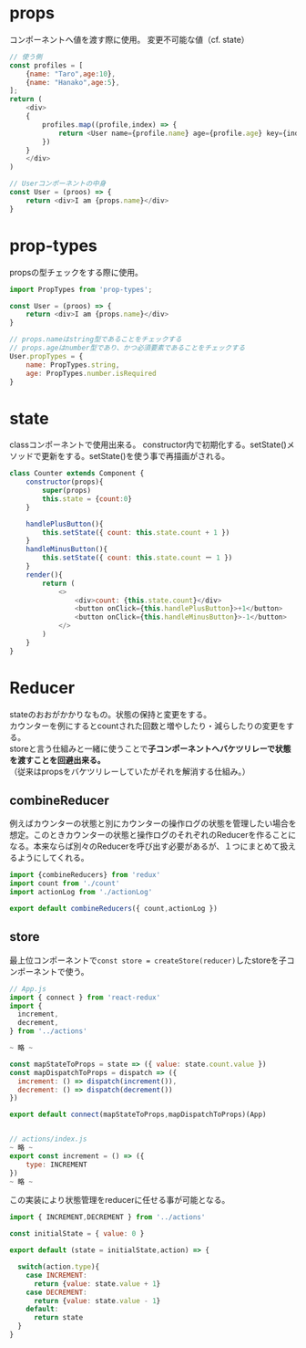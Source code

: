 # props

コンポーネントへ値を渡す際に使用。
変更不可能な値（cf. state）

```js
// 使う側
const profiles = [
    {name: "Taro",age:10},
    {name: "Hanako",age:5},
];
return (
    <div>
    {
        profiles.map((profile,index) => {
            return <User name={profile.name} age={profile.age} key={index} />
        })
    }
    </div>
)

// Userコンポーネントの中身
const User = (proos) => {
    return <div>I am {props.name}</div>
}
```

# prop-types

propsの型チェックをする際に使用。

```js
import PropTypes from 'prop-types';

const User = (proos) => {
    return <div>I am {props.name}</div>
}

// props.nameはstring型であることをチェックする
// props.ageはnumber型であり、かつ必須要素であることをチェックする
User.propTypes = {
    name: PropTypes.string,
    age: PropTypes.number.isRequired
}
```

# state

classコンポーネントで使用出来る。
constructor内で初期化する。setState()メソッドで更新をする。setState()を使う事で再描画がされる。

```js
class Counter extends Component {
    constructor(props){
        super(props)
        this.state = {count:0}
    }

    handlePlusButton(){
        this.setState({ count: this.state.count + 1 })
    }
    handleMinusButton(){
        this.setState({ count: this.state.count ー 1 })
    }
    render(){
        return (
            <>
                <div>count: {this.state.count}</div>
                <button onClick={this.handlePlusButton}>+1</button>
                <button onClick={this.handleMinusButton}>-1</button>
            </>
        )
    }
}
```

# Reducer

stateのおおがかかりなもの。状態の保持と変更をする。<br>
カウンターを例にするとcountされた回数と増やしたり・減らしたりの変更をする。<br>
storeと言う仕組みと一緒に使うことで**子コンポーネントへバケツリレーで状態を渡すことを回避出来る。**<br>
（従来はpropsをバケツリレーしていたがそれを解消する仕組み。）

## combineReducer

例えばカウンターの状態と別にカウンターの操作ログの状態を管理したい場合を想定。このときカウンターの状態と操作ログのそれぞれのReducerを作ることになる。本来ならば別々のReducerを呼び出す必要があるが、１つにまとめて扱えるようにしてくれる。

```js
import {combineReducers} from 'redux'
import count from './count'
import actionLog from './actionLog'

export default combineReducers({ count,actionLog })
```

## store

最上位コンポーネントで`const store = createStore(reducer)`したstoreを子コンポーネントで使う。

```js
// App.js
import { connect } from 'react-redux'
import {
  increment,
  decrement,
} from '../actions'

~ 略 ~

const mapStateToProps = state => ({ value: state.count.value })
const mapDispatchToProps = dispatch => ({
  imcrement: () => dispatch(increment()),
  decrement: () => dispatch(decrement())
})

export default connect(mapStateToProps,mapDispatchToProps)(App)


// actions/index.js
~ 略 ~
export const increment = () => ({
    type: INCREMENT
})
~ 略 ~
```

この実装により状態管理をreducerに任せる事が可能となる。

```js
import { INCREMENT,DECREMENT } from '../actions'

const initialState = { value: 0 }

export default (state = initialState,action) => {

  switch(action.type){
    case INCREMENT:
      return {value: state.value + 1}
    case DECREMENT:
      return {value: state.value - 1}
    default:
      return state
  }
}
```